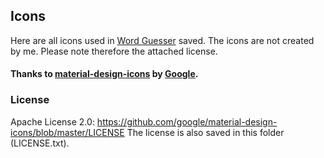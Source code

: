 ## Icons
Here are all icons used in [Word Guesser](https://github.com/GregorGott/Word-Guesser) saved.
The icons are not created by me. Please note therefore the attached license.

#### Thanks to [material-design-icons](https://github.com/google/material-design-icons) by [Google](https://github.com/google).

### License
Apache License 2.0: https://github.com/google/material-design-icons/blob/master/LICENSE
The license is also saved in this folder (LICENSE.txt).